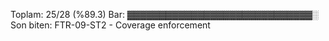 Toplam: 25/28 (%89.3)
Bar: ▓▓▓▓▓▓▓▓▓▓▓▓▓▓▓▓▓▓▓▓▓▓▓▓▓▓▓▓▓░
Son biten: FTR-09-ST2 - Coverage enforcement
